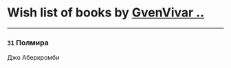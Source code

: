 # Wish list of books by [GvenVivar ..](https://www.facebook.com/app_scoped_user_id/158266434925901/)
---

### `31` Полмира
Джо Аберкромби

